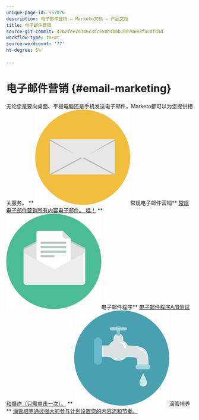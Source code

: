 ```yaml
---
unique-page-id: 557076
description: 电子邮件营销 — Marketo文档 — 产品文档
title: 电子邮件营销
source-git-commit: 47b2fee7d146c3dc558d4bbb10070683f4cdfd3d
workflow-type: tm+mt
source-wordcount: '77'
ht-degree: 5%

---
```



# 电子邮件营销 {#email-marketing}

无论您是要向桌面、平板电脑还是手机发送电子邮件，Marketo都可以为您提供相关服务。
** ![常规电子邮件营销](assets/office-27.png)常规电子邮件营销** [常规电子邮件营销所有内容电子邮件。 哇！](https://docs.marketo.com/display/DOCS/General)     ** ![电子邮件程序](assets/chat-messages-10.png)电子邮件程序** [电子邮件程序A/B测试和爆炸（只需单击一次）。](https://docs.marketo.com/display/DOCS/Email+Programs)     ** ![滴管培养](assets/ecology-14.png)滴管培养** [滴管培养通过强大的参与计划设置您的内容流和节奏。](https://docs.marketo.com/display/DOCS/Drip+Nurturing)